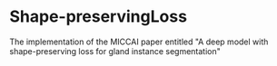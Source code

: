 # Shape-preservingLoss
The implementation of the MICCAI paper entitled "A deep model with shape-preserving loss for gland instance segmentation"
